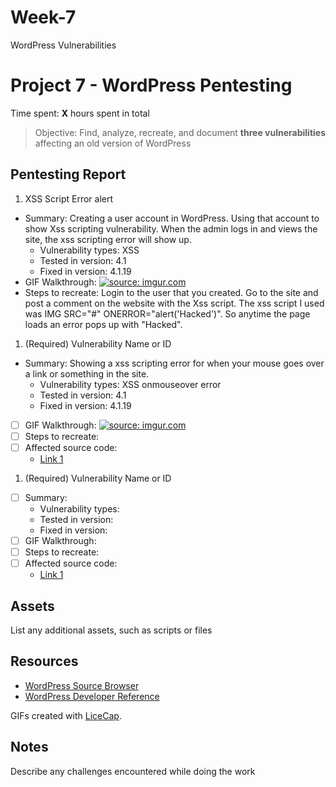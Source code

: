 # Week-7
WordPress Vulnerabilities
# Project 7 - WordPress Pentesting

Time spent: **X** hours spent in total

> Objective: Find, analyze, recreate, and document **three vulnerabilities** affecting an old version of WordPress

## Pentesting Report

1. XSS Script Error alert
  - Summary: Creating a user account in WordPress. Using that account to show Xss scripting vulnerability. When the admin logs in and views the site, the xss scripting error will show up. 
    - Vulnerability types: XSS
    - Tested in version: 4.1
    - Fixed in version: 4.1.19
  - GIF Walkthrough: <a href="https://imgur.com/Bg0UP7p"><img src="https://i.imgur.com/Bg0UP7p.gif" title="source: imgur.com" /></a>
  - Steps to recreate: Login to the user that you created. Go to the site and post a comment on the website with the Xss script. The xss script I used was IMG SRC="#" ONERROR="alert('Hacked')". So anytime the page loads an error pops up with "Hacked". 
1. (Required) Vulnerability Name or ID
  - Summary: Showing a xss scripting error for when your mouse goes over a link or something in the site. 
    - Vulnerability types: XSS onmouseover error
    - Tested in version: 4.1
    - Fixed in version: 4.1.19
  - [ ] GIF Walkthrough: <a href="https://imgur.com/lczgS4h"><img src="https://i.imgur.com/lczgS4h.gif" title="source: imgur.com" /></a>
  - [ ] Steps to recreate: 
  - [ ] Affected source code:
    - [Link 1](https://core.trac.wordpress.org/browser/tags/version/src/source_file.php)
1. (Required) Vulnerability Name or ID
  - [ ] Summary: 
    - Vulnerability types:
    - Tested in version:
    - Fixed in version: 
  - [ ] GIF Walkthrough: 
  - [ ] Steps to recreate: 
  - [ ] Affected source code:
    - [Link 1](https://core.trac.wordpress.org/browser/tags/version/src/source_file.php)


## Assets

List any additional assets, such as scripts or files

## Resources

- [WordPress Source Browser](https://core.trac.wordpress.org/browser/)
- [WordPress Developer Reference](https://developer.wordpress.org/reference/)

GIFs created with [LiceCap](http://www.cockos.com/licecap/).

## Notes

Describe any challenges encountered while doing the work
